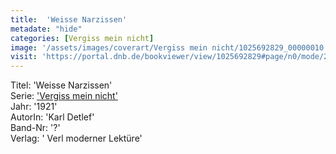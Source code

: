 ```yaml
---
title:  'Weisse Narzissen'
metadate: "hide"
categories: [Vergiss mein nicht]
image: '/assets/images/coverart/Vergiss mein nicht/1025692829_00000010.jpg'
visit: 'https://portal.dnb.de/bookviewer/view/1025692829#page/n0/mode/2up'
---
```

Titel: 'Weisse Narzissen' <br>
Serie: <a href='/heftroman.workshop/_pages/Vergiss mein nicht.html'>'Vergiss mein nicht'</a> <br>
Jahr: '1921' <br>
AutorIn: 'Karl Detlef' <br>
Band-Nr: '?' <br>
Verlag: ' Verl moderner Lektüre'